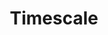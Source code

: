 ---
title: Timescale
categories:
  - relational-database
docs:
  - id: java
    url: https://java.testcontainers.org/modules/databases/postgres/
    example: |
      ```java
      var image = DockerImageName.parse("timescale/timescaledb:2.1.0-pg11")
          .asCompatibleSubstituteFor("postgres");
      var timescale = new PostgreSQLContainer<>(image);
      timescale.start();
      ```
  - id: go
    url: https://golang.testcontainers.org/modules/postgres/
    example: |
      ```go
      timescaleContainer, err := postgres.RunContainer(ctx,
        testcontainers.WithImage("timescale/timescaledb:2.1.0-pg11"),
        postgres.WithDatabase("test"),
        postgres.WithUsername("user"),
        postgres.WithPassword("password"),
      )
      ```
  - id: dotnet
    url: https://www.nuget.org/packages/Testcontainers.PostgreSql
    example: |
      ```csharp
      var timescaleContainer = new PostgreSqlBuilder()
        .WithImage("timescale/timescaledb:2.1.0-pg11")
        .Build();
      timescaleContainer.StartAsync();
      ```
  - id: nodejs
    url: https://node.testcontainers.org/modules/postgresql/
    example: |
      ```javascript
      const container = await new PostgreSqlContainer(image = "timescale/timescaledb:2.1.0-pg11").start();
      ```
description: |
  An open-source time-series SQL database optimized for fast ingest and complex queries. Packaged as a PostgreSQL extension.
---